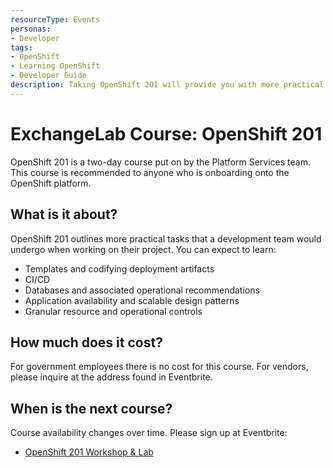 ```yaml
---
resourceType: Events
personas: 
- Developer
tags:
- OpenShift
- Learning OpenShift
- Developer Guide
description: Taking OpenShift 201 will provide you with more practical and hands on training that you can leverage in your day to day work
---
```


# ExchangeLab Course: OpenShift 201

OpenShift 201 is a two-day course put on by the Platform Services team. This course is recommended to anyone who is onboarding onto the OpenShift platform. 

## What is it about? 

OpenShift 201 outlines more practical tasks that a development team would undergo when working on their project.
You can expect to learn:
- Templates and codifying deployment artifacts
- CI/CD
- Databases and associated operational recommendations
- Application availability and scalable design patterns
- Granular resource and operational controls

## How much does it cost?

For government employees there is no cost for this course. For vendors, please inquire at the address found in Eventbrite.

## When is the next course?

Course availability changes over time. Please sign up at Eventbrite:
* [OpenShift 201 Workshop & Lab](https://openshift201.eventbrite.ca/)
